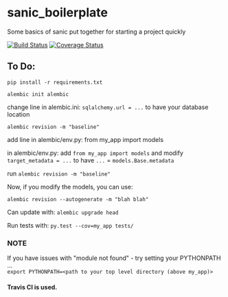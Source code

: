 # sanic_boilerplate
Some basics of sanic put together for starting a project quickly


[![Build Status](https://travis-ci.org/stoltzmaniac/sanic_boilerplate.svg)](https://travis-ci.org/stoltzmaniac/sanic_boilerplate)
[![Coverage Status](https://coveralls.io/repos/github/stoltzmaniac/sanic_boilerplate/badge.svg?branch=master)](https://coveralls.io/github/stoltzmaniac/sanic_boilerplate?branch=master)

## To Do:  

`pip install -r requirements.txt`  

`alembic init alembic`  
    
change line in alembic.ini: `sqlalchemy.url = ...` to have your database location  

`alembic revision -m "baseline"`

add line in alembic/env.py: from my_app import models  

in alembic/env.py: add `from my_app import models` and modify `target_metadata = ...` to have `...` =  `models.Base.metadata`

run `alembic revision -m "baseline"`

Now, if you modify the models, you can use:  

`alembic revision --autogenerate -m "blah blah"`

Can update with: `alembic upgrade head`

Run tests with: `py.test --cov=my_app tests/` 

### NOTE ###  
If you have issues with "module not found" - try setting your PYTHONPATH ...  
`export PYTHONPATH=<path to your top level directory (above my_app)>`

#### Travis CI is used.